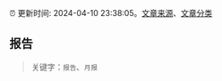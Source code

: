 :alarm_clock: 更新时间: 2024-04-10 23:38:05。[文章来源](/README.md)、[文章分类](/TAGS.md)

## 报告


> 关键字：`报告`、`月报`



